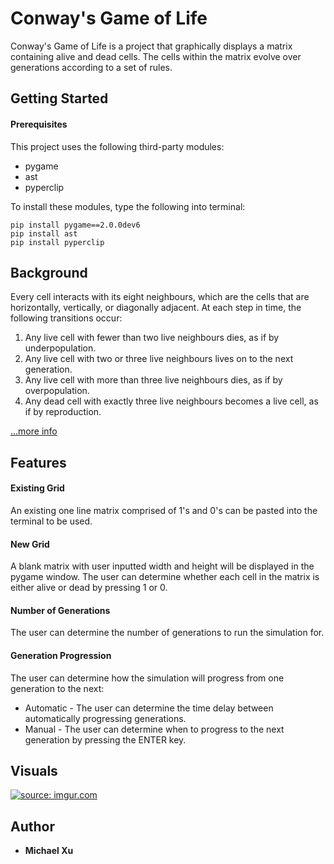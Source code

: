 # Conway's Game of Life
Conway's Game of Life is a project that graphically displays a matrix containing alive and dead cells. The 
cells within the matrix evolve over generations according to a set of rules.

## Getting Started
#### Prerequisites
This project uses the following third-party modules:
* pygame
* ast
* pyperclip

To install these modules, type the following into terminal:
```
pip install pygame==2.0.0dev6
pip install ast
pip install pyperclip
```

## Background
Every cell interacts with its eight neighbours, which are the cells that are horizontally, vertically, or diagonally adjacent. At each step in time, the following transitions occur:
1) Any live cell with fewer than two live neighbours dies, as if by underpopulation.
2) Any live cell with two or three live neighbours lives on to the next generation.
3) Any live cell with more than three live neighbours dies, as if by overpopulation.
4) Any dead cell with exactly three live neighbours becomes a live cell, as if by reproduction.

[...more info](https://en.wikipedia.org/wiki/Conway%27s_Game_of_Life)

## Features
#### Existing Grid
An existing one line matrix comprised of 1's and 0's can be pasted into the terminal to be used.

#### New Grid
A blank matrix with user inputted width and height will be displayed in the pygame window. The user can
determine whether each cell in the matrix is either alive or dead by pressing 1 or 0.

#### Number of Generations
The user can determine the number of generations to run the simulation for.

#### Generation Progression
The user can determine how the simulation will progress from one generation to the next:
* Automatic - The user can determine the time delay between automatically progressing generations.
* Manual - The user can determine when to progress to the next generation by pressing the ENTER key.

## Visuals
<a href="https://imgur.com/V5Pk2GH"><img src="https://i.imgur.com/V5Pk2GH.gif" title="source: imgur.com" /></a>

## Author
* **Michael Xu**






